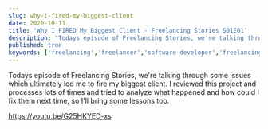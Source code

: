 ```yaml
---
slug: why-i-fired-my-biggest-client
date: 2020-10-11
title: 'Why I FIRED My Biggest Client - Freelancing Stories S01E01'
description: "Todays episode of Freelancing Stories, we're talking through some issues which ultimately led me to fire my biggest client."
published: true
keywords: ['freelancing','freelancer','software developer','freelancing client','getting clients','how to start freelancing','how to get freelance clients','how to find freelance clients','freelancing jobs','getting freelancing clients','start freelancing','getting freelance clients','freelancing mistakes','advanced freelancing','freelancing tips','freelancing advice','freelancing business model','how to make money on freelancing','get your first client','how to get your first client','your first clients']
---
```

Todays episode of Freelancing Stories, we're talking through some issues which ultimately led me to fire my biggest client. I reviewed this project and processes lots of times and tried to analyze what happened and how could I fix them next time, so I'll bring some lessons too.

https://youtu.be/G25HKYED-xs